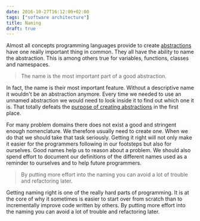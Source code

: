 ```yaml
---
date: 2016-10-27T16:12:00+02:00
tags: ["software architecture"]
title: Naming
draft: true
---
```


Almost all concepts programming languages provide to create [abstractions](../abstractions) have one really important thing in common. They all have the ability to name the abstraction. This is among others true for variables, functions, classes and namespaces.

> The name is the most important part of a good abstraction.

In fact, the name is their most important feature. Without a descriptive name it wouldn't be an abstraction anymore. Every time we needed to use an unnamed abstraction we would need to look inside it to find out which one it is. That totally defeats the [purpose of creating abstractions](../abstractions) in the first place.

For many problem domains there does not exist a good and stringent enough nomenclature. We therefore usually need to create one. When we do that we should take that task seriously. Getting it right will not only make it easier for the programmers following in our footsteps but also for ourselves. Good names help us to reason about a problem. We should also spend effort to document our definitions of the different names used as a reminder to ourselves and to help future programmers.

> By putting more effort into the naming you can avoid a lot of trouble and refactoring later.

Getting naming right is one of the really hard parts of programming. It is at the core of why it sometimes is easier to start over from scratch than to incrementally improve code written by others. By putting more effort into the naming you can avoid a lot of trouble and refactoring later.